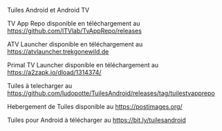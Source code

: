 Tuiles Android et Android TV

TV App Repo disponible en téléchargement au https://github.com/ITVlab/TvAppRepo/releases

ATV Launcher disponible en téléchargement au https://atvlauncher.trekgonewild.de

Primal TV Launcher disponible en téléchargement au https://a2zapk.io/dload/1314374/

Tuiles à telecharger au https://github.com/ludopotte/TuilesAndroid/releases/tag/tuilestvapprepo

Hebergement de Tuiles disponible au https://postimages.org/

Tuiles pour Android à télécharger au https://bit.ly/tuilesandroid




